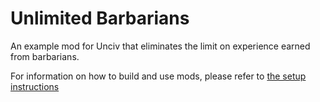 # Unlimited Barbarians

An example mod for Unciv that eliminates the limit on experience earned from barbarians.

For information on how to build and use mods, please refer to [the setup instructions](https://yairm210.github.io/Unciv/Modders/Making-a-new-Civilization/)
